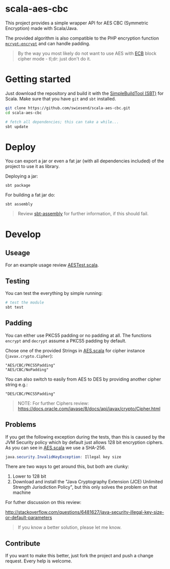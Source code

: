 scala-aes-cbc
=============

This project provides a simple wrapper API for AES CBC (Symmetric Encryption) made with Scala/Java.

The provided algorithm is also compatible to the PHP encryption function [`mcrypt-encrypt`](http://php.net/manual/de/function.mcrypt-encrypt.php) and can handle padding.

> By the way you most likely do not want to use AES with [ECB](https://en.wikipedia.org/wiki/Block_cipher_mode_of_operation#Electronic_Codebook_.28ECB.29) block cipher mode - tl;dr: just don't do it.


# Getting started

Just download the repository and build it with the [SimpleBuildTool (SBT)](http://www.scala-sbt.org/download.html) for Scala. Make sure that you have `git` and `sbt` installed.

```bash
git clone https://github.com/swiesend/scala-aes-cbc.git
cd scala-aes-cbc

# fetch all dependencies; this can take a while...
sbt update
```


# Deploy

You can export a jar or even a fat jar (with all dependencies included) of the project to use it as library.

Deploying a jar:

    sbt package

For building a fat jar do:

    sbt assembly

>  Review [sbt-assembly](https://github.com/sbt/sbt-assembly) for further information, if this should fail.


# Develop

## Useage

For an example usage review [AESTest.scala](src/test/scala/crypto/aes/AESTest.scala).

## Testing

You can test the everything by simple running:

```bash
# test the module
sbt test
```

## Padding

You can either use PKCS5 padding or no padding at all. The functions `encrypt` and `decrypt` assume a PKCS5 padding by default.

Chose one of the provided Strings in [AES.scala](src/main/scala/crypto/aes/AES.scala) for cipher instance (`javax.crypto.Cipher`):

    "AES/CBC/PKCS5Padding"
    "AES/CBC/NoPadding"

You can also switch to easily from AES to DES by providing another cipher string e.g.:

    "DES/CBC/PKCS5Padding"

> NOTE: For further Ciphers review: https://docs.oracle.com/javase/8/docs/api/javax/crypto/Cipher.html

## Problems

If you get the following exception during the tests, than this is caused by the JVM Security policy which by default just allows 128 bit encryption ciphers. As you can see in [AES.scala](src/main/scala/crypto/aes/AES.scala) we use a SHA-256.

```java
java.security.InvalidKeyException: Illegal key size
```

There are two ways to get around this, but both are clunky:

1. Lower to 128 bit
2. Download and install the "Java Cryptography Extension (JCE) Unlimited Strength Jurisdiction Policy", but this only solves the problem on that machine

For futher discussion on this review:

http://stackoverflow.com/questions/6481627/java-security-illegal-key-size-or-default-parameters

> If you know a better solution, please let me know.


## Contribute

If you want to make this better, just fork the project and push a change request. Every help is welcome.
